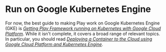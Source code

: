 # Run on Google Kubernetes Engine

For now, the best guide to making Play work on Google Kubernetes Engine (GKE) is [*Getting Play Framework running on Kubernetes with Google Cloud Platform*](https://medium.com/beyond/getting-play-framework-running-on-kubernetes-with-google-cloud-platform-47ea7dd74ac0). While it isn't complete, it covers a broad range of relevant topics. In particular, you should read [*Deploying a Container to the Cloud using Google Cloud Platform and Kubernetes Engine*](https://medium.com/beyond/deploying-a-container-to-the-cloud-using-google-cloud-platform-and-kubernetes-engine-10d8ee3aba86).
